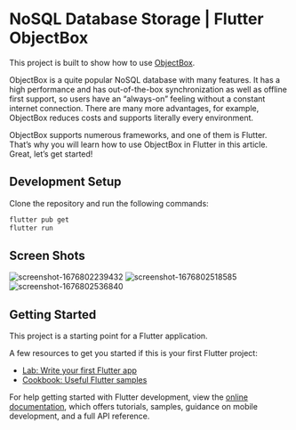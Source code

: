# NoSQL Database Storage | Flutter ObjectBox

This project is built to show how to use [ObjectBox](https://pub.dev/packages/objectbox).

ObjectBox is a quite popular NoSQL database with many features. It has a high performance and has out-of-the-box synchronization as well as offline first support, so users have an “always-on” feeling without a constant internet connection. There are many more advantages, for example, ObjectBox reduces costs and supports literally every environment.

ObjectBox supports numerous frameworks, and one of them is Flutter. That’s why you will learn how to use ObjectBox in Flutter in this article. Great, let’s get started!

## Development Setup

Clone the repository and run the following commands:

```sh
flutter pub get
flutter run
```

## Screen Shots

![screenshot-1676802239432](https://user-images.githubusercontent.com/14290499/219942724-b7fbb123-ecbf-4441-ac7f-132236d63baa.png)
![screenshot-1676802518585](https://user-images.githubusercontent.com/14290499/219942732-71737ffe-8252-4676-9c75-e9a8d2997018.png)
![screenshot-1676802536840](https://user-images.githubusercontent.com/14290499/219942776-f06508d3-dfc6-40b0-b58a-04cea5f7c974.png)


## Getting Started

This project is a starting point for a Flutter application.

A few resources to get you started if this is your first Flutter project:

- [Lab: Write your first Flutter app](https://docs.flutter.dev/get-started/codelab)
- [Cookbook: Useful Flutter samples](https://docs.flutter.dev/cookbook)

For help getting started with Flutter development, view the
[online documentation](https://docs.flutter.dev/), which offers tutorials,
samples, guidance on mobile development, and a full API reference.

